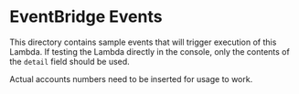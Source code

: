 # EventBridge Events

This directory contains sample events that will trigger execution of this
Lambda. If testing the Lambda directly in the console, only the contents of
the `detail` field should be used.

Actual accounts numbers need to be inserted for usage to work.

